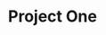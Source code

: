 ---
layout: layout.njk
title: Project One
tags: project
components:
  - components/page-header.njk
  - components/content-block.njk
content_title: Project Overview
content: |
  This is our first project. Here's what we did:

  - Feature 1
  - Feature 2
  - Feature 3
---